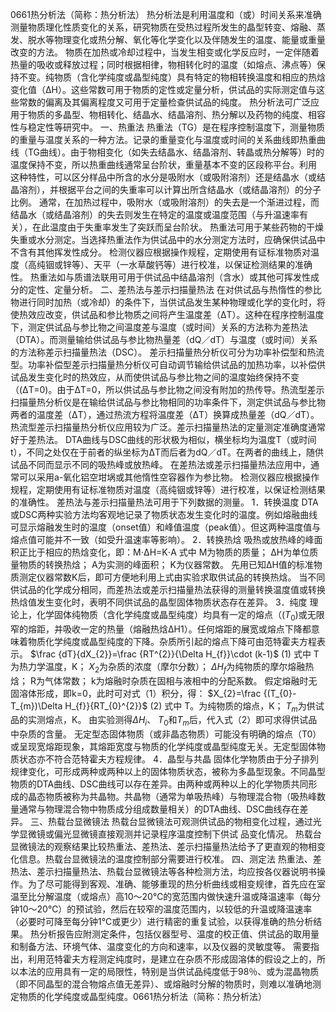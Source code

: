 0661热分析法（简称：热分析法）
热分析法是利用温度和（或）时间关系来准确测量物质理化性质变化的关系，研究物质在受热过程所发生的晶型转变、熔融、蒸发、脱水等物理变化或热分解、氧化等化学变化以及伴随发生的温度、能量或重量改变的方法。
物质在加热或冷却过程中，当发生相变或化学反应时，一定伴随着热量的吸收或释放过程；同时根据相律，物相转化时的温度（如熔点、沸点等）保持不变。纯物质（含化学纯度或晶型纯度）具有特定的物相转换温度和相应的热焓变化值（ΔH）。这些常数可用于物质的定性或定量分析，供试品的实际测定值与这些常数的偏离及其偏离程度又可用于定量检查供试品的纯度。
热分析法可广泛应用于物质的多晶型、物相转化、结晶水、结晶溶剂、热分解以及药物的纯度、相容性与稳定性等研究中。
一、热重法
热重法（TG）是在程序控制温度下，测量物质的重量与温度关系的一种方法。记录的重量变化与温度或时间的关系曲线即热重曲线（TG曲线）。由于物相变化（如失去结晶水、结晶溶剂、转晶或热分解等）时的温度保持不变，所以热重曲线通常呈台阶状，重量基本不变的区段称平台。利用
这种特性，可以区分样品中所含的水分是吸附水（或吸附溶剂）还是结晶水（或结晶溶剂），并根据平台之间的失重率可以计算出所含结晶水（或结晶溶剂）的分子比例。
通常，在加热过程中，吸附水（或吸附溶剂）的失去是一个渐进过程，而结晶水（或结晶溶剂）的失去则发生在特定的温度或温度范围（与升温速率有关），在此温度由于失重率发生了突跃而呈台阶状。
热重法可用于某些药物的干燥失重或水分测定。当选择热重法作为供试品中的水分测定方法时，应确保供试品中不含有其他挥发性成分。
检测仪器应根据操作规程，定期使用有证标准物质对温度（高纯铟或锌等）、天平（一水草酸钙等）进行校准，以保证检测结果的准确性。
热重法如与质谱法联用可用于供试品中结晶溶剂（含水）或其他可挥发性成分的定性、定量分析。
二、差热法与差示扫描量热法
在对供试品与热惰性的参比物进行同时加热（或冷却）的条件下，当供试品发生某种物理或化学的变化时，将使热效应改变，供试品和参比物质之间将产生温度差（ΔT）。这种在程序控制温度下，测定供试品与参比物之间温度差与温度（或时间）关系的方法称为差热法（DTA）。而测量输给供试品与参比物热量差（dQ／dT）与温度（或时间）关系的方法称差示扫描量热法（DSC）。
差示扫描量热分析仪可分为功率补偿型和热流型。功率补偿型差示扫描量热分析仪可自动调节输给供试品的加热功率，以补偿供试品发生变化时的热效应，从而使供试品与参比物之间的温度始终保持不变（(ΔT=0)。由于ΔT=0，所以供试品与参比物之间没有附加的热传导。热流型差示扫描量热分析仪是在输给供试品与参比物相同的功率条件下，测定供试品与参比物两者的温度差（ΔT），通过热流方程将温度差（ΔT）换算成热量差（dQ／dT）。热流型差示扫描量热分析仪应用较为广泛。差示扫描量热法的定量测定准确度通常好于差热法。
DTA曲线与DSC曲线的形状极为相似，横坐标均为温度T（或时间t），不同之处仅在于前者的纵坐标为ΔT而后者为dQ／dT。在两者的曲线上，随供试品不同而显示不同的吸热峰或放热峰。
在差热法或差示扫描量热法应用中，通常可以采用a-氧化铝空坩埚或其他惰性空容器作为参比物。
检测仪器应根据操作规程，定期使用有证标准物质对温度（高纯铟或锌等）进行校准，以保证检测结果的准确性。
差热法与差示扫描量热法可用于下列数据的测量。
1．转换温度
DTA或DSC两种实验方法均客观地记录了物质状态发生变化时的温度。例如熔融曲线可显示熔融发生时的温度（onset值）和峰值温度（peak值）。但这两种温度值与熔点值可能并不一致（如受升温速率等影响）。
2．转换热焓
吸热或放热峰的峰面积正比于相应的热焓变化，即：M⋅ΔH=K⋅A
式中 M为物质的质量；
ΔH为单位质量物质的转换热焓；
A为实测的峰面积；
K为仪器常数。
先用已知ΔH值的标准物质测定仪器常数K后，即可方便地利用上式由实验求取供试品的转换热焓。
当不同供试品的化学成分相同，而差热法或差示扫描量热法获得的测量转换温度值或转换热焓值发生变化时，表明不同供试品的晶型固体物质状态存在差异。
3．纯度
理论上，化学固体纯物质（含化学纯度或晶型纯度）均具有一定的熔点（$(T_{0})$或无限窄的熔距，并吸收一定的热量（熔融热焓ΔH1）。任何熔距的展宽或熔点下降都意味着物质化学纯度或晶型纯度的下降。杂质所引起的熔点下降可由范特霍夫方程表示。
$\frac {dT}{dX_{2}}=\frac {RT^{2}}{\Delta H_{f}}\cdot (k-1)$ (1)
式中 T为热力学温度，K；
$X_{2}$为杂质的浓度（摩尔分数）；
$\Delta H_{f}$为纯物质的摩尔熔融热焓；
R为气体常数；
k为熔融时杂质在固相与液相中的分配系数。
假定熔融时无固溶体形成，即k=0，此时可对式（1）积分，得：
$X_{2}=\frac {(T_{0}-T_{m})\Delta H_{f}}{RT_{0}^{2}}$ (2)
式中 T。为纯物质的熔点，K；
$T_{m}$为供试品的实测熔点，K。
由实验测得$\Delta H_{i}、$ $T_{0}$和$T_{m}$后，代入式（2）即可求得供试品中杂质的含量。
无定型态固体物质（或非晶态物质）可能没有明确的熔点（T0）或呈现宽熔距现象，其熔距宽度与物质的化学纯度或晶型纯度无关。无定型固体物质状态亦不符合范特霍夫方程规律。
4．晶型与共晶
固体化学物质由于分子排列规律变化，可形成两种或两种以上的固体物质状态，被称为多晶型现象。不同晶型物质的DTA曲线、DSC曲线可以存在差异。由两种或两种以上的化学物质共同形成的晶态物质被称为共晶物。共晶物（通常为单吸热峰）与物理混合物（吸热峰数量通常与物理混合物中物质成分组成数量相关）的DTA曲线、DSC曲线存在差异。
三、热载台显微镜法
热载台显微镜法可观测供试品的物相变化过程，通过光学显微镜或偏光显微镜直接观测并记录程序温度控制下供试
品变化情况。
热载台显微镜法的观察结果比较热重法、差热法、差示扫描量热法给予了更直观的物相变化信息。热载台显微镜法的温度控制部分需要进行校准。
四、测定法
热重法、差热法、差示扫描量热法、热载台显微镜法等各种检测方法，均应按各仪器说明书操作。为了尽可能得到客观、准确、能够重现的热分析曲线或相变规律，首先应在室温至比分解温度（或熔点）高10～20℃的宽范围内做快速升温或降温速率（每分钟10～20℃）的预试验，然后在较窄的温度范围内，以较低的升温或降温速率（必要时可降至每分钟1℃或更少）进行精密的重复试验，以获得准确的热分析结果。
热分析报告应附测定条件，包括仪器型号、温度的校正值、供试品的取用量和制备方法、环境气体、温度变化的方向和速率，以及仪器的灵敏度等。
需要指出，利用范特霍夫方程测定纯度时，是建立在杂质不形成固溶体的假设之上的，所以本法的应用具有一定的局限性，特别是当供试品纯度低于98％、或为混晶物质（即不同晶型的混合物熔点值无差异）、或熔融时分解的物质时，则难以准确地测定物质的化学纯度或晶型纯度。0661热分析法（简称：热分析法）
